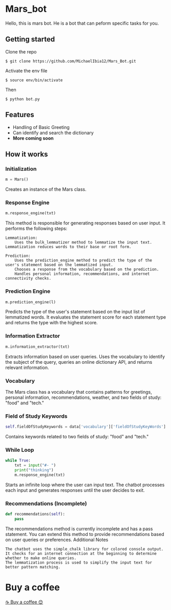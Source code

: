# Mars_bot 
Hello, this is mars bot. He is a bot that can peform specific tasks for you.

## Getting started

Clone the repo

```
$ git clone https://github.com/MichaelIbia12/Mars_Bot.git
```

Activate the env file
```
$ source env/bin/activate
```
Then
```
$ python bot.py
```

## Features

- Handling of Basic Greeting
- Can identify and search the dictionary
- **More coming soon**

## How it works 
### Initialization

```python
m = Mars()
```
Creates an instance of the Mars class.
### Response Engine

```python
m.response_engine(txt)
```

This method is responsible for generating responses based on user input. It performs the following steps:

    Lemmatization:
        Uses the bulk_lemmatizer method to lemmatize the input text. Lemmatization reduces words to their base or root form.

    Prediction:
        Uses the prediction_engine method to predict the type of the user's statement based on the lemmatized input.
        Chooses a response from the vocabulary based on the prediction.
        Handles personal information, recommendations, and internet connectivity checks.

### Prediction Engine

```python
m.prediction_engine(l)
```

Predicts the type of the user's statement based on the input list of lemmatized words. It evaluates the statement score for each statement type and returns the type with the highest score.

### Information Extractor

```python
m.information_extractor(txt)
```

Extracts information based on user queries. Uses the vocabulary to identify the subject of the query, queries an online dictionary API, and returns relevant information.
### Vocabulary

The Mars class has a vocabulary that contains patterns for greetings, personal information, recommendations, weather, and two fields of study: "food" and "tech."
### Field of Study Keywords

```python
self.fieldOfStudyKeywords = data['vocabulary']['fieldOfStudyKeyWords']
```

Contains keywords related to two fields of study: "food" and "tech."
### While Loop

```python
while True:
    txt = input("#- ")
    print("thinking")
    m.response_engine(txt)
```

Starts an infinite loop where the user can input text. The chatbot processes each input and generates responses until the user decides to exit.
### Recommendations (Incomplete)

```python
def recommendations(self):
    pass
```

The recommendations method is currently incomplete and has a pass statement. You can extend this method to provide recommendations based on user queries or preferences.
Additional Notes

    The chatbot uses the simple_chalk library for colored console output.
    It checks for an internet connection at the beginning to determine whether to make online queries.
    The lemmatization process is used to simplify the input text for better pattern matching.
    
# Buy a coffee
[☕ Buy a coffee 😊]("https://www.buymeacoffee.com/mars.shall")
